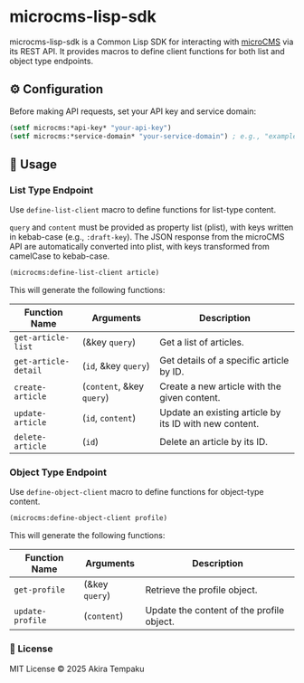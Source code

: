 # microcms-lisp-sdk

microcms-lisp-sdk is a Common Lisp SDK for interacting with [microCMS](https://microcms.io) via its REST API. It provides macros to define client functions for both list and object type endpoints.

## ⚙️ Configuration

Before making API requests, set your API key and service domain:

```lisp
(setf microcms:*api-key* "your-api-key")
(setf microcms:*service-domain* "your-service-domain") ; e.g., "example" for example.microcms.io
```

## 🚀 Usage

### List Type Endpoint

Use `define-list-client` macro to define functions for list-type content.

`query` and `content` must be provided as property list (plist), with keys written in kebab-case (e.g., `:draft-key`).
The JSON response from the microCMS API are automatically converted into plist, with keys transformed from camelCase to kebab-case.

```lisp
(microcms:define-list-client article)
```
This will generate the following functions:

| Function Name | Arguments | Description |
|---------------|-----------|-------------|
| `get-article-list` | (&key `query`) | Get a list of articles. |
| `get-article-detail` | (`id`, &key `query`) | Get details of a specific article by ID. |
| `create-article` | (`content`, &key `query`) | Create a new article with the given content. |
| `update-article` | (`id`, `content`) | Update an existing article by its ID with new content. |
| `delete-article` | (`id`) | Delete an article by its ID. |

### Object Type Endpoint

Use `define-object-client` macro to define functions for object-type content.

```lisp
(microcms:define-object-client profile)
```

This will generate the following functions:

| Function Name | Arguments | Description |
|---------------|-----------|-------------|
| `get-profile` | (&key `query`) | Retrieve the profile object. |
| `update-profile` | (`content`) | Update the content of the profile object. |

### 📄 License

MIT License
© 2025 Akira Tempaku
